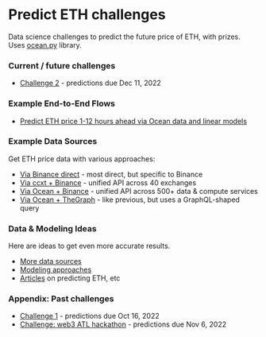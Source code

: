 # Predict ETH challenges

Data science challenges to predict the future price of ETH, with prizes. Uses [ocean.py](https://github.com/oceanprotocol/ocean.py) library.

### Current / future challenges
- [Challenge 2](challenges/main2.md) - predictions due Dec 11, 2022

### Example End-to-End Flows

- [Predict ETH price 1-12 hours ahead via Ocean data and linear models](examples/predict-eth-ocean-data-linear-models.md)

### Example Data Sources

Get ETH price data with various approaches:
- [Via Binance direct](examples/get-data-binance-direct.md) - most direct, but specific to Binance
- [Via ccxt + Binance](examples/get-data-ccxt-binance.md) - unified API across 40 exchanges
- [Via Ocean + Binance](examples/get-data-ocean-binance.md) - unified API across 500+ data & compute services
- [Via Ocean + TheGraph](examples/get-data-ocean-the-graph.md) - like previous, but uses a GraphQL-shaped query

### Data & Modeling Ideas

Here are ideas to get even more accurate results.

- [More data sources](ideas/data-sources.md)
- [Modeling approaches](ideas/modeling.md)
- [Articles](ideas/articles.md) on predicting ETH, etc

### Appendix: Past challenges

- [Challenge 1](challenges/main1.md) - predictions due Oct 16, 2022
- [Challenge: web3 ATL hackathon](challenges/hack1.md) - predictions due Nov 6, 2022
